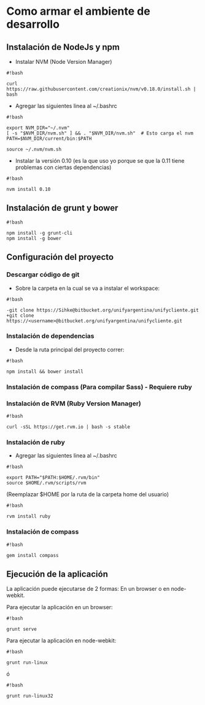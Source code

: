 # Como armar el ambiente de desarrollo #
 
 ## Instalación de NodeJs y npm ##
 
 * Instalar NVM (Node Version Manager)
 
 ```
 #!bash
 
 curl https://raw.githubusercontent.com/creationix/nvm/v0.18.0/install.sh | bash
 ```
 
 * Agregar las siguientes linea al ~/.bashrc
 
 ```
 #!bash
 
 export NVM_DIR="~/.nvm" 
 [ -s "$NVM_DIR/nvm.sh" ] && . "$NVM_DIR/nvm.sh"  # Esto carga el nvm
 PATH=$NVM_DIR/current/bin:$PATH
 
 source ~/.nvm/nvm.sh
 ```
 
 * Instalar la versión 0.10 (es la que uso yo porque se que la 0.11 tiene problemas con ciertas dependencias)
 
 ```
 #!bash
 
 nvm install 0.10
 ```
 
 ## Instalación de grunt y bower ##
 
 ```
 #!bash
 
 npm install -g grunt-cli
 npm install -g bower
 ```
 
 ## Configuración del proyecto ##
 ### Descargar código de git ###
 * Sobre la carpeta en la cual se va a instalar el workspace:
 
 
 ```
 #!bash
 
-git clone https://Sihke@bitbucket.org/unifyargentina/unifycliente.git
+git clone https://<username>@bitbucket.org/unifyargentina/unifycliente.git
 
 ```
 
 ### Instalación de dependencias ###
 * Desde la ruta principal del proyecto correr:
 
 ```
 #!bash
 
 npm install && bower install
 ```
 
 
 ### Instalación de compass (Para compilar Sass) - Requiere ruby ###
 ### Instalación de RVM (Ruby Version Manager) ###
 
 ```
 #!bash
 
 curl -sSL https://get.rvm.io | bash -s stable
 ```
 
 ### Instalación de ruby ###
 
 
 * Agregar las siguientes linea al ~/.bashrc
 
 ```
 #!bash
 
 export PATH="$PATH:$HOME/.rvm/bin" 
 source $HOME/.rvm/scripts/rvm
 ```
 
 (Reemplazar $HOME por la ruta de la carpeta home del usuario)
 
 
 ```
 #!bash
 
 rvm install ruby
 ```
 
 ### Instalación de compass ###
 
 
 ```
 #!bash
 
 gem install compass
 ```
 
 ## Ejecución de la aplicación ##
 La aplicación puede ejecutarse de 2 formas: En un browser o en node-webkit.
 
 Para ejecutar la aplicación en un browser:
 
 
 ```
 #!bash
 
 grunt serve
 ```
 
 Para ejecutar la aplicación en node-webkit:
 
 ```
 #!bash
 
 grunt run-linux
 ```
 
 ó
 
 ```
 #!bash
 
 grunt run-linux32
 ```
 
